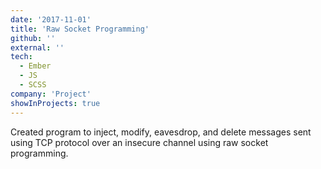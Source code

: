 ```yaml
---
date: '2017-11-01'
title: 'Raw Socket Programming'
github: ''
external: ''
tech:
  - Ember
  - JS
  - SCSS
company: 'Project'
showInProjects: true
---
```


Created program to inject, modify, eavesdrop, and delete messages sent using TCP protocol over an insecure channel using raw socket programming.
